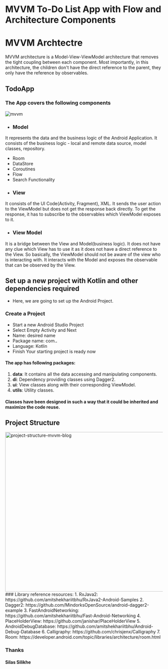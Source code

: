# MVVM To-Do List App with Flow and Architecture Components

# MVVM Archtectre
MVVM architecture is a Model-View-ViewModel architecture that removes the tight coupling between each component. Most importantly, in this architecture, the children don't have the direct reference to the parent, they only have the reference by observables.
## TodoApp
### The App covers the following components 
![mvvm](https://user-images.githubusercontent.com/65366942/187280218-f7b9ba07-0845-4c86-af6d-15ad8d3d8f02.png)

- ### Model
It represents the data and the business logic of the Android Application. It consists of the business logic - local and remote data source, model classes, repository.
- Room
- DataStore
- Coroutines
- Flow
- Search Functionality
- ### View
It consists of the UI Code(Activity, Fragment), XML. It sends the user action to the ViewModel but does not get the response back directly. To get the response, it has to subscribe to the observables which ViewModel exposes to it.

- ### View Model
It is a bridge between the View and Model(business logic). It does not have any clue which View has to use it as it does not have a direct reference to the View. So basically, the ViewModel should not be aware of the view who is interacting with. It interacts with the Model and exposes the observable that can be observed by the View.

## Set up a new project with Kotlin and other dependencies required
- Here, we are going to set up the Android Project.

### Create a Project

- Start a new Android Studio Project
- Select Empty Activity and Next
- Name: desired name
- Package name: com.___.___
- Language: Kotlin
- Finish
  Your starting project is ready now
#### The app has following packages:
1. **data**: It contains all the data accessing and manipulating components.
2. **di**: Dependency providing classes using Dagger2.
3. **ui**: View classes along with their corresponding ViewModel.
4. **utils**: Utility classes.

#### Classes have been designed in such a way that it could be inherited and maximize the code reuse.


## Project Structure
<img width="508" alt="project-structure-mvvm-blog" src="https://user-images.githubusercontent.com/65366942/187281776-35917e89-7507-4497-9a32-78a58794ceee.png">
### Library reference resources:
1. RxJava2: https://github.com/amitshekhariitbhu/RxJava2-Android-Samples
2. Dagger2: https://github.com/MindorksOpenSource/android-dagger2-example
3. FastAndroidNetworking: https://github.com/amitshekhariitbhu/Fast-Android-Networking
4. PlaceHolderView: https://github.com/janishar/PlaceHolderView
5. AndroidDebugDatabase: https://github.com/amitshekhariitbhu/Android-Debug-Database
6. Calligraphy: https://github.com/chrisjenx/Calligraphy
7. Room: https://developer.android.com/topic/libraries/architecture/room.html

### Thanks 
#### Silas Silikhe